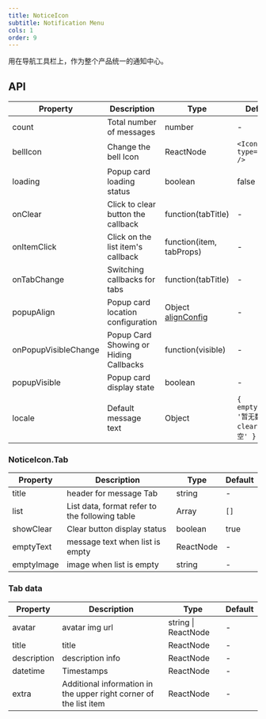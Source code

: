 ```yaml
---
title: NoticeIcon
subtitle: Notification Menu
cols: 1
order: 9
---
```


用在导航工具栏上，作为整个产品统一的通知中心。

## API

Property | Description | Type | Default
----|------|-----|------
count | Total number of messages | number | -
bellIcon | Change the bell Icon | ReactNode | `<Icon type='bell' />`
loading | Popup card loading status | boolean | false
onClear | Click to clear button the callback  | function(tabTitle) | -
onItemClick | Click on the list item's callback | function(item, tabProps) | -
onTabChange | Switching callbacks for tabs | function(tabTitle) | -
popupAlign | Popup card location configuration | Object [alignConfig](https://github.com/yiminghe/dom-align#alignconfig-object-details) | -
onPopupVisibleChange | Popup Card Showing or Hiding Callbacks | function(visible) | -
popupVisible | Popup card display state | boolean | -
locale | Default message text | Object | `{ emptyText: '暂无数据', clear: '清空' }`

### NoticeIcon.Tab

Property | Description | Type | Default
----|------|-----|------
title |  header for message Tab | string | -
list | List data, format refer to the following table | Array | `[]`
showClear | Clear button display status | boolean | true
emptyText |  message text when list is empty  | ReactNode | -
emptyImage | image  when list is empty  | string | -


### Tab data

Property | Description | Type | Default
----|------|-----|------
avatar | avatar img url  | string \| ReactNode | -
title | title | ReactNode | -
description | description info | ReactNode | -
datetime | Timestamps | ReactNode | -
extra |Additional information in the upper right corner of the list item | ReactNode | -
